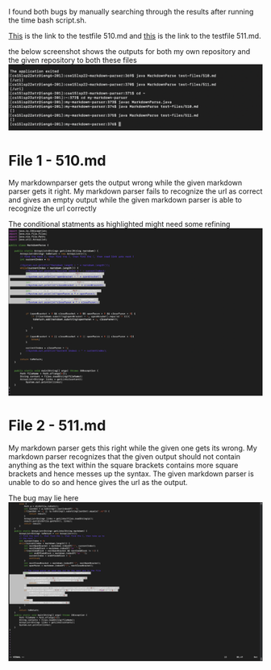 
I found both bugs by manually searching through the results after running the time bash script.sh.

[This](https://github.com/nidhidhamnani/markdown-parser/blob/main/test-files/510.md) is the link to the testfile 510.md and [this](https://github.com/nidhidhamnani/markdown-parser/blob/main/test-files/511.md)
is the link to the testfile 511.md.

the below screenshot shows the outputs for both my own repository and the given repository to both these files
![](https://github.com/Ria-Singh/cse15l-lab-reports/blob/main/Screenshot%202022-06-06%20at%2012.29.07%20AM.png)



# File 1 - 510.md
My markdownparser gets the output wrong while the given markdown parser gets it right.
My markdown parser fails to recognize the url as correct and gives an empty output while the given markdown parser is able to recognize the url correctly

The conditional statments as highlighted might need some refining
![](https://github.com/Ria-Singh/cse15l-lab-reports/blob/main/Screenshot%202022-06-06%20at%2012.51.59%20AM.png)

# File 2 - 511.md
My markdown parser gets this right while the given one gets its wrong.
My markdown parser recognizes that the given output should not contain anything as the text within the square brackets contains more square brackets and hence messes up the syntax. The given markdown parser is unable to do so and hence gives the url as the output.

The bug may lie here
![](https://github.com/Ria-Singh/cse15l-lab-reports/blob/main/Screenshot%202022-06-06%20at%2012.54.51%20AM.png)


